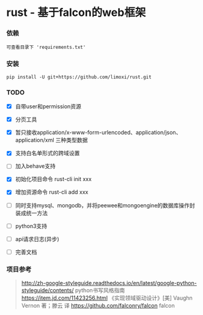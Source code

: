 # rust - 基于falcon的web框架

### 依赖
``可查看目录下 'requirements.txt' ``

### 安装
``pip install -U git+https://github.com/limoxi/rust.git``

### TODO
- [x] 自带user和permission资源
- [x] 分页工具
- [x] 暂只接收application/x-www-form-urlencoded、application/json、application/xml 三种类型数据
- [x] 支持白名单形式的跨域设置
- [ ] 加入behave支持
- [x] 初始化项目命令 rust-cli init xxx
- [x] 增加资源命令 rust-cli add xxx
- [ ] 同时支持mysql、mongodb，并将peewee和mongoengine的数据库操作封装成统一方法
- [ ] python3支持
- [ ] api请求日志(异步)
- [ ] 完善文档


### 项目参考
>http://zh-google-styleguide.readthedocs.io/en/latest/google-python-styleguide/contents/ python书写风格指南
>https://item.jd.com/11423256.html 《实现领域驱动设计》[美] Vaughn Vernon 著；滕云 译
>https://github.com/falconry/falcon falcon